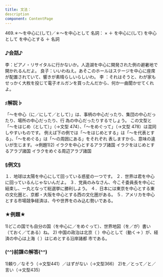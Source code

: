 ```yaml
---
title: 文法：
description
component: ContentPage
---
```



469.＊～を中心に(して)／＊～を中心として
名詞： × ＋ を中心に(して)
を中心として を中心とする ＋ 名詞
### ♪会話♪
李：ピアノ・リサイタルに行かないか。人造湖を中心に開発された例の避暑地で開かれるんだよ。
良子：いいわねえ。あそこのホールはステージを中心に座席が配置されていて、響きが素晴らしいらしいわ。 李 ：それはそうと、わが家もせっかく大枚を投じて電子オルガンを買ったんだから、何か一曲聞かせてくれよ。
### ♯解説♭
「～を中心（に／にして／として）」は、事柄の中心だったり、集団の中心だったり、場所の中心だったり、行 為の中心だったりするでしょう。
この文型と「～をはじめ（として）」（→文型 474）、「～をめぐって」（→文型 478）は混同しやすいものです。 例えば下の例では「～をはじめとする」は「～を代表とする」、「～をめぐる」は「～の周囲にある」をそれぞれ 表しますから、意味の違いが生じます。→例題1)2)
イラクを中心とするアラブ諸国
イラクをはじめとするアラブ諸国
イラクをめぐる周辺アラブ諸国
### §例文§
１．地球は太陽を中心にして回っている惑星の一つです。
２．世界は君を中心に回っているんじゃないんだよ。
３．党員のみなさん、今こそ委員長を中心に結束し、一丸となって総選挙に勝利しよう。
４．日本には東京を中心とする東の文化圏と、京都・大阪を中心とする西の文化圏がある。
５．アメリカを中心とする市場競争経済は、今や世界をのみ込む勢いである。
### ★例題★
1)どこの国でも自分の国（を中心に／をめぐって）、世界地図（を／が）書い（ておく／てある）ね。
2) 中国の政治は北京（ ）中心として（動く→ ）が、経済の中心は上海（ ）はじめとする沿岸諸都
市である。      
### (^^)前課の解答(^^)
1)頼り／なそう（→文型441）／はずがない（→文型366）
2)を／とって／と／言い（→文型435）
